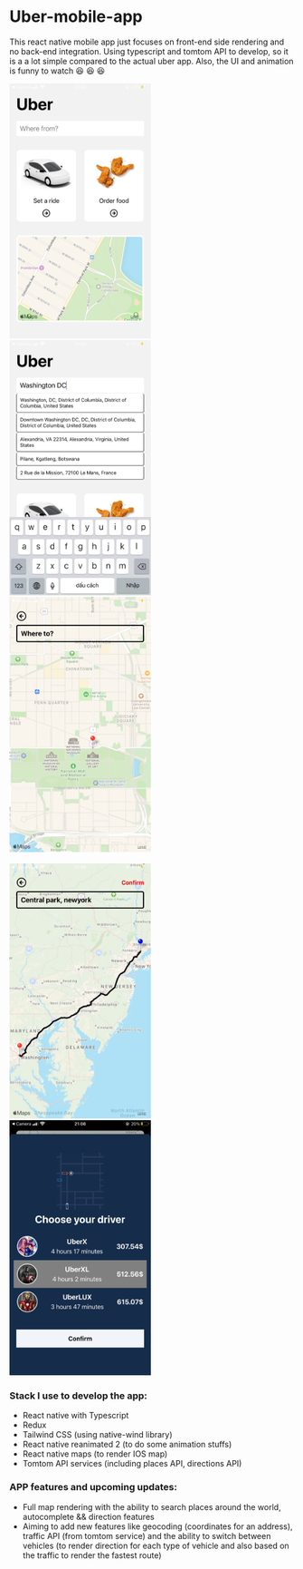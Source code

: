 # Uber-mobile-app
This react native mobile app just focuses on front-end side rendering and no back-end integration. Using typescript and tomtom API to develop, so it is a a lot simple
compared to the actual uber app. Also, the UI and animation is funny to watch :laughing: :laughing: :laughing:

> 

<img src="assets/mainScreen.jpg" width="250" height="450"> &nbsp; <img src="assets/autocomplete.jpg" width="250" height="450"> &nbsp; <img src="assets/destination.jpg" width="250" height="450">
<br /> <br /><img src="assets/direction.jpg" width="250" height="450"> &nbsp; <img src="assets/orderDriver.jpg" width="250" height="450">

> 

### Stack I use to develop the app:
- React native with Typescript
- Redux
- Tailwind CSS (using native-wind library)
- React native reanimated 2 (to do some animation stuffs)
- React native maps (to render IOS map)
- Tomtom API services (including places API, directions API)

>

### APP features and upcoming updates:
- Full map rendering with the ability to search places around the world, autocomplete && direction features
- Aiming to add new features like geocoding (coordinates for an address), traffic API (from tomtom service) and the ability to switch between vehicles (to render direction for each type of vehicle and also based on the traffic to render the fastest route)
